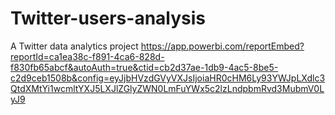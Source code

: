 # Twitter-users-analysis
A Twitter data analytics project 
https://app.powerbi.com/reportEmbed?reportId=ca1ea38c-f891-4ca6-828d-f830fb65abcf&autoAuth=true&ctid=cb2d37ae-1db9-4ac5-8be5-c2d9ceb1508b&config=eyJjbHVzdGVyVXJsIjoiaHR0cHM6Ly93YWJpLXdlc3QtdXMtYi1wcmltYXJ5LXJlZGlyZWN0LmFuYWx5c2lzLndpbmRvd3MubmV0LyJ9
